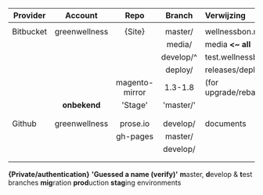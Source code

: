 
| Provider| Account     | Repo          | Branch   | Verwijzing             |Onwner |
| --------|:-----------:|:-------------:|:--------:|:---------------------- |:-----:|
|         |             |               |          |                        |       |
|Bitbucket|greenwellness| {Site}        | master/  | wellnessbon.nl         |Rob    |
|         |             |               | media/   | media **<~ all**       |Rob    |
|         |             |               | develop/^| test.wellnessbon.nl    |Rob    |
|         |             |               | deploy/  | releases/deployed      |Lennart|
|         |             | magento-mirror| 1.3-1.8  | (for upgrade/rebase)   |-      |
|         |**onbekend** | 'Stage'       |'master/' |                        |Paul   |
|         |             |               |          |                        |       |
|         |             |               |          |                        |       |
| Github  |greenwellness| prose.io      | develop/ | documents              |Rob    |
|         |             | gh-pages      | master/  |                        |       |
|         |             |               | develop/ |                        |       |
|         |             |               |          |                        |       |
|         |             |               |          |                        |       |

**{**Private/authentication**}**
**'**Guessed a name (verify)**'**
**m**aster, **d**evelop & **t**est branches
**mig**ration **prod**uction **stag**ing environments

